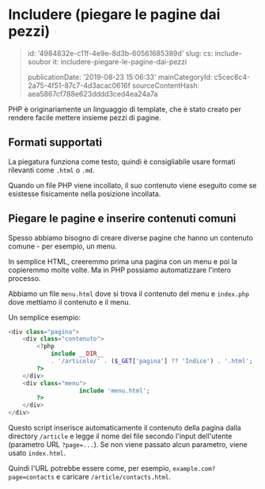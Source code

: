 Includere (piegare le pagine dai pezzi)
=======================================

> id: '4984832e-c11f-4e9e-8d3b-60561685389d'
> slug:
> 	cs: include-soubor
> 	it: includere-piegare-le-pagine-dai-pezzi
> 
> publicationDate: '2019-08-23 15:06:33'
> mainCategoryId: c5cec8c4-2a75-4f51-87c7-4d3acac0616f
> sourceContentHash: aea5867cf788e623dddd3ced4ea24a7a

PHP è originariamente un linguaggio di template, che è stato creato per rendere facile mettere insieme pezzi di pagine.

Formati supportati
-------------------

La piegatura funziona come testo, quindi è consigliabile usare formati rilevanti come `.html` o `.md`.

Quando un file PHP viene incollato, il suo contenuto viene eseguito come se esistesse fisicamente nella posizione incollata.

Piegare le pagine e inserire contenuti comuni
---------------------------------------------

Spesso abbiamo bisogno di creare diverse pagine che hanno un contenuto comune - per esempio, un menu.

In semplice HTML, creeremmo prima una pagina con un menu e poi la copieremmo molte volte. Ma in PHP possiamo automatizzare l'intero processo.

Abbiamo un file `menu.html` dove si trova il contenuto del menu e `index.php` dove mettiamo il contenuto e il menu.

Un semplice esempio:

```php
<div class="pagina">
    <div class="contenuto">
        <?php
            include __DIR__
            . '/articolo/' . ($_GET['pagina'] ?? 'Indice') . '.html';
        ?>
    </div>
    <div class="menu">
                    include 'menu.html';
        ?>
    </div>
</div>
```

Questo script inserisce automaticamente il contenuto della pagina dalla directory `/article` e legge il nome del file secondo l'input dell'utente (parametro URL `?page=...`). Se non viene passato alcun parametro, viene usato `index.html`.

Quindi l'URL potrebbe essere come, per esempio, `example.com?page=contacts` e caricare `/article/contacts.html`.
